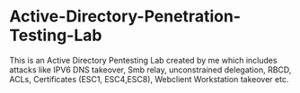 # Active-Directory-Penetration-Testing-Lab
This is an Active Directory Pentesting Lab created by me which includes attacks like IPV6 DNS takeover, Smb relay, unconstrained delegation, RBCD, ACLs, Certificates (ESC1, ESC4,ESC8), Webclient Workstation takeover etc. 
